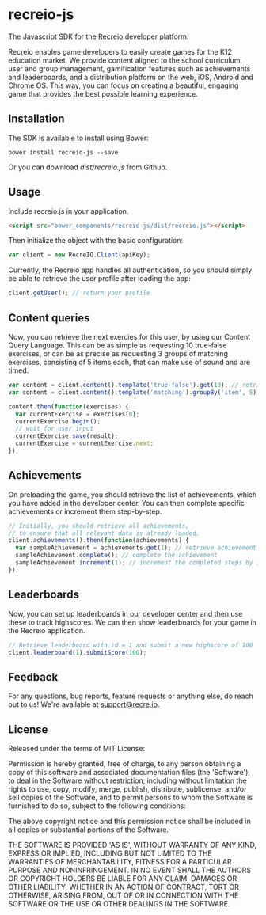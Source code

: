 recreio-js
==============

The Javascript SDK for the [Recreio](https://recre.io) developer platform.

Recreio enables game developers to easily create games for the K12 education market. We provide content aligned to the school curriculum, user and group management, gamification features such as achievements and leaderboards, and a distribution platform on the web, iOS, Android and Chrome OS. This way, you can focus on creating a beautiful, engaging game that provides the best possible learning experience.

Installation
------

The SDK is available to install using Bower:

```shell
bower install recreio-js --save
```

Or you can download *dist/recreio.js* from Github.

Usage
------
Include recreio.js in your application.

```html
<script src="bower_components/recreio-js/dist/recreio.js"></script>
```

Then initialize the object with the basic configuration:

```js
var client = new RecreIO.Client(apiKey);
```

Currently, the Recreio app handles all authentication, so you should simply be able to retrieve the user profile after loading the app:

```js
client.getUser(); // return your profile
```

Content queries
----------

Now, you can retrieve the next exercies for this user, by using our Content Query Language. This can be as simple as requesting 10 true-false exercises, or can be as precise as requesting 3 groups of matching exercises, consisting of 5 items each, that can make use of sound and are timed.

```js
var content = client.content().template('true-false').get(10); // retrieve 10 true-false exercises
var content = client.content().template('matching').groupBy('item', 5).sound(true).timed(true).get(3); // retrieve 3 groups of 5 matching exercises

content.then(function(exercises) {
  var currentExercise = exercises[0];
  currentExercise.begin();
  // wait for user input
  currentExercise.save(result);
  currentExercise = currentExercise.next;
});
```

Achievements
--------

On preloading the game, you should retrieve the list of achievements, which you have added in the developer center. You can then complete specific achievements or increment them step-by-step.

```js
// Initially, you should retrieve all achievements,
// to ensure that all relevant data is already loaded.
client.achievements().then(function(achievements) {
  var sampleAchievement = achievements.get(1); // retrieve achievement by id = 1
  sampleAchievement.complete(); // complete the achievement
  sampleAchievement.increment(1); // increment the completed steps by 1
});
```

Leaderboards
--------

Now, you can set up leaderboards in our developer center and then use these to track highscores. We can then show leaderboards for your game in the Recreio application.

```js
// Retrieve leaderboard with id = 1 and submit a new highscore of 100
client.leaderboard(1).submitScore(100);
```

Feedback
------

For any questions, bug reports, feature requests or anything else, do reach out to us! We're available at [support@recre.io](mailto:support@recre.io).

License
------

Released under the terms of MIT License:

Permission is hereby granted, free of charge, to any person obtaining
a copy of this software and associated documentation files (the
'Software'), to deal in the Software without restriction, including
without limitation the rights to use, copy, modify, merge, publish,
distribute, sublicense, and/or sell copies of the Software, and to
permit persons to whom the Software is furnished to do so, subject to
the following conditions:

The above copyright notice and this permission notice shall be
included in all copies or substantial portions of the Software.

THE SOFTWARE IS PROVIDED 'AS IS', WITHOUT WARRANTY OF ANY KIND,
EXPRESS OR IMPLIED, INCLUDING BUT NOT LIMITED TO THE WARRANTIES OF
MERCHANTABILITY, FITNESS FOR A PARTICULAR PURPOSE AND NONINFRINGEMENT.
IN NO EVENT SHALL THE AUTHORS OR COPYRIGHT HOLDERS BE LIABLE FOR ANY
CLAIM, DAMAGES OR OTHER LIABILITY, WHETHER IN AN ACTION OF CONTRACT,
TORT OR OTHERWISE, ARISING FROM, OUT OF OR IN CONNECTION WITH THE
SOFTWARE OR THE USE OR OTHER DEALINGS IN THE SOFTWARE.
